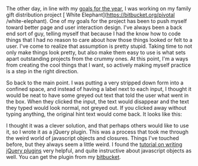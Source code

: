The other day, in line with my [goals for the
year](http://philwade.org/post/new_year_projects/), I was working on my family
gift distribution project [ White Elephant](https://bitbucket.org/pivotal
/white-elephant). One of my goals for the project has been to push myself
toward better page and user interaction design. I've always been a back end
sort of guy, telling myself that because I had the know how to code things
that I had no reason to care about how those things looked or felt to a user.
I've come to realize that assumption is pretty stupid. Taking time to not only
make things look pretty, but also make them easy to use is what sets apart
outstanding projects from the crummy ones. At this point, I'm a ways from
creating the cool things that I want, so actively making myself practice is a
step in the right direction.

  
So back to the main point. I was putting a very stripped down form into a
confined space, and instead of having a label next to each input, I thought it
would be neat to have some greyed out text that told the user what went in the
box. When they clicked the input, the text would disappear and the text they
typed would look normal, not greyed out. If you clicked away without typing
anything, the original hint text would come back. It looks like this:

  
  
  
I thought it was a clever solution, and that perhaps others would like to use
it, so I wrote it as a jQuery plugin. This was a process that took me through
the weird world of javascript objects and closures. Things I've touched
before, but they always seem a little weird. I found the [tutorial on writing
jQuery plugins](http://docs.jquery.com/Plugins/Authoring) very helpful, and
quite instructive about javascript objects as well. You can get the plugin
from my [bitbucket](https://bitbucket.org/pivotal/greyholder).

  


